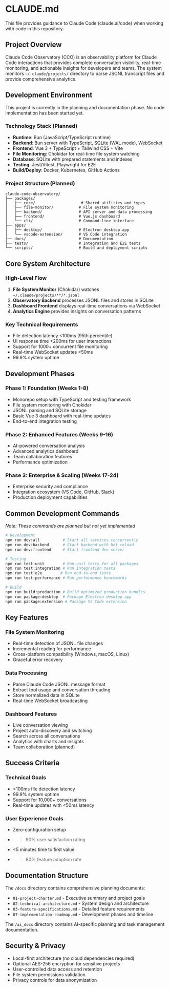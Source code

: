 # CLAUDE.md

This file provides guidance to Claude Code (claude.ai/code) when working with code in this repository.

## Project Overview

Claude Code Observatory (CCO) is an observability platform for Claude Code interactions that provides complete conversation visibility, real-time monitoring, and actionable insights for developers and teams. The system monitors `~/.claude/projects/` directory to parse JSONL transcript files and provide comprehensive analytics.

## Development Environment

This project is currently in the planning and documentation phase. No code implementation has been started yet.

### Technology Stack (Planned)
- **Runtime**: Bun (JavaScript/TypeScript runtime)
- **Backend**: Bun server with TypeScript, SQLite (WAL mode), WebSocket
- **Frontend**: Vue 3 + TypeScript + Tailwind CSS + Vite
- **File Monitoring**: Chokidar for real-time file system watching
- **Database**: SQLite with prepared statements and indexes
- **Testing**: Jest/Vitest, Playwright for E2E
- **Build/Deploy**: Docker, Kubernetes, GitHub Actions

### Project Structure (Planned)
```
claude-code-observatory/
├── packages/
│   ├── core/                    # Shared utilities and types
│   ├── file-monitor/           # File system monitoring
│   ├── backend/                # API server and data processing
│   ├── frontend/               # Vue.js dashboard
│   └── cli/                    # Command-line interface
├── apps/
│   ├── desktop/                # Electron desktop app
│   └── vscode-extension/       # VS Code integration
├── docs/                       # Documentation
├── tests/                      # Integration and E2E tests
└── scripts/                    # Build and deployment scripts
```

## Core System Architecture

### High-Level Flow
1. **File System Monitor** (Chokidar) watches `~/.claude/projects/**/*.jsonl`
2. **Observatory Backend** processes JSONL files and stores in SQLite
3. **Dashboard Frontend** displays real-time conversations via WebSocket
4. **Analytics Engine** provides insights on conversation patterns

### Key Technical Requirements
- File detection latency <100ms (95th percentile)
- UI response time <200ms for user interactions
- Support for 1000+ concurrent file monitoring
- Real-time WebSocket updates <50ms
- 99.9% system uptime

## Development Phases

### Phase 1: Foundation (Weeks 1-8)
- Monorepo setup with TypeScript and testing framework
- File system monitoring with Chokidar
- JSONL parsing and SQLite storage
- Basic Vue 3 dashboard with real-time updates
- End-to-end integration testing

### Phase 2: Enhanced Features (Weeks 9-16)
- AI-powered conversation analysis
- Advanced analytics dashboard
- Team collaboration features
- Performance optimization

### Phase 3: Enterprise & Scaling (Weeks 17-24)
- Enterprise security and compliance
- Integration ecosystem (VS Code, GitHub, Slack)
- Production deployment capabilities

## Common Development Commands

*Note: These commands are planned but not yet implemented*

```bash
# Development
npm run dev:all          # Start all services concurrently
npm run dev:backend      # Start backend with hot reload
npm run dev:frontend     # Start frontend dev server

# Testing
npm run test:unit        # Run unit tests for all packages
npm run test:integration # Run integration tests
npm run test:e2e        # Run end-to-end tests
npm run test:performance # Run performance benchmarks

# Build
npm run build:production # Build optimized production bundles
npm run package:desktop  # Package Electron desktop app
npm run package:extension # Package VS Code extension
```

## Key Features

### File System Monitoring
- Real-time detection of JSONL file changes
- Incremental reading for performance
- Cross-platform compatibility (Windows, macOS, Linux)
- Graceful error recovery

### Data Processing
- Parse Claude Code JSONL message format
- Extract tool usage and conversation threading
- Store normalized data in SQLite
- Real-time WebSocket broadcasting

### Dashboard Features
- Live conversation viewing
- Project auto-discovery and switching
- Search across all conversations
- Analytics with charts and insights
- Team collaboration (planned)

## Success Criteria

### Technical Goals
- <100ms file detection latency
- 99.9% system uptime
- Support for 10,000+ conversations
- Real-time updates with <50ms latency

### User Experience Goals
- Zero-configuration setup
- >90% user satisfaction rating
- <5 minutes time to first value
- >80% feature adoption rate

## Documentation Structure

The `/docs` directory contains comprehensive planning documents:
- `01-project-charter.md` - Executive summary and project goals
- `02-technical-architecture.md` - System design and architecture
- `03-feature-specifications.md` - Detailed feature requirements
- `07-implementation-roadmap.md` - Development phases and timeline

The `/ai_docs` directory contains AI-specific planning and task management documentation.

## Security & Privacy

- Local-first architecture (no cloud dependencies required)
- Optional AES-256 encryption for sensitive projects
- User-controlled data access and retention
- File system permissions validation
- Privacy controls for data anonymization
